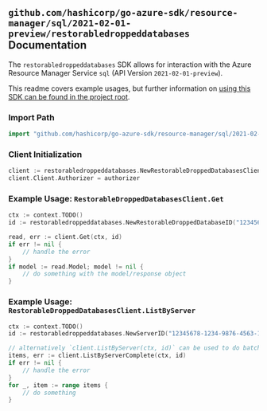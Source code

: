 
## `github.com/hashicorp/go-azure-sdk/resource-manager/sql/2021-02-01-preview/restorabledroppeddatabases` Documentation

The `restorabledroppeddatabases` SDK allows for interaction with the Azure Resource Manager Service `sql` (API Version `2021-02-01-preview`).

This readme covers example usages, but further information on [using this SDK can be found in the project root](https://github.com/hashicorp/go-azure-sdk/tree/main/docs).

### Import Path

```go
import "github.com/hashicorp/go-azure-sdk/resource-manager/sql/2021-02-01-preview/restorabledroppeddatabases"
```


### Client Initialization

```go
client := restorabledroppeddatabases.NewRestorableDroppedDatabasesClientWithBaseURI("https://management.azure.com")
client.Client.Authorizer = authorizer
```


### Example Usage: `RestorableDroppedDatabasesClient.Get`

```go
ctx := context.TODO()
id := restorabledroppeddatabases.NewRestorableDroppedDatabaseID("12345678-1234-9876-4563-123456789012", "example-resource-group", "serverValue", "restorableDroppedDatabaseIdValue")

read, err := client.Get(ctx, id)
if err != nil {
	// handle the error
}
if model := read.Model; model != nil {
	// do something with the model/response object
}
```


### Example Usage: `RestorableDroppedDatabasesClient.ListByServer`

```go
ctx := context.TODO()
id := restorabledroppeddatabases.NewServerID("12345678-1234-9876-4563-123456789012", "example-resource-group", "serverValue")

// alternatively `client.ListByServer(ctx, id)` can be used to do batched pagination
items, err := client.ListByServerComplete(ctx, id)
if err != nil {
	// handle the error
}
for _, item := range items {
	// do something
}
```
